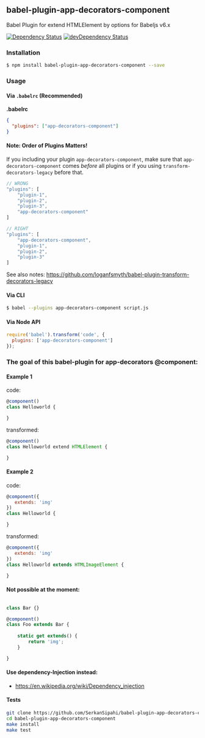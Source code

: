 ## babel-plugin-app-decorators-component
Babel Plugin for extend HTMLElement by options for Babeljs v6.x

<p>
    <a href="https://david-dm.org/SerkanSipahi/babel-plugin-app-decorators-component"><img src="https://david-dm.org/SerkanSipahi/david.svg" alt="Dependency Status"></a>
    <a href="https://david-dm.org/SerkanSipahi/babel-plugin-app-decorators-component/?type=dev"><img src="https://david-dm.org/SerkanSipahi/david/dev-status.svg" alt="devDependency Status"></a>
</p>

### Installation

```sh
$ npm install babel-plugin-app-decorators-component --save
```

### Usage

#### Via `.babelrc` (Recommended)

**.babelrc**

```json
{
  "plugins": ["app-decorators-component"]
}
```

#### Note: Order of Plugins Matters!
If you including your plugin `app-decorators-component`, make sure that `app-decorators-component` 
comes *before* all plugins or if you using `transform-decorators-legacy` before that.

```js
// WRONG
"plugins": [
    "plugin-1",
    "plugin-2",
    "plugin-3",
    "app-decorators-component"
]

// RIGHT
"plugins": [
    "app-decorators-component",
    "plugin-1",
    "plugin-2",
    "plugin-3"
]
```
See also notes: https://github.com/loganfsmyth/babel-plugin-transform-decorators-legacy

#### Via CLI

```sh
$ babel --plugins app-decorators-component script.js
```

#### Via Node API

```js
require('babel').transform('code', {
  plugins: ['app-decorators-component']
});
```

### The goal of this babel-plugin for app-decorators @component:

#### Example 1
code:
```js
@component()
class Helloworld {

}
```
transformed:
```js
@component()
class Helloworld extend HTMLElement {

}
```

#### Example 2
code:
```js
@component({
   extends: 'img'
})
class Helloworld {

}
```

transformed:
```js
@component({
   extends: 'img'
})
class Helloworld extends HTMLImageElement {

}
```

#### Not possible at the moment:
```js

class Bar {}

@component()
class Foo extends Bar {
    
    static get extends() {
        return 'img';
    }

}
```
#### Use dependency-Injection instead:
* https://en.wikipedia.org/wiki/Dependency_injection

#### Tests
```bash
git clone https://github.com/SerkanSipahi/babel-plugin-app-decorators-component.git
cd babel-plugin-app-decorators-component
make install
make test
```
